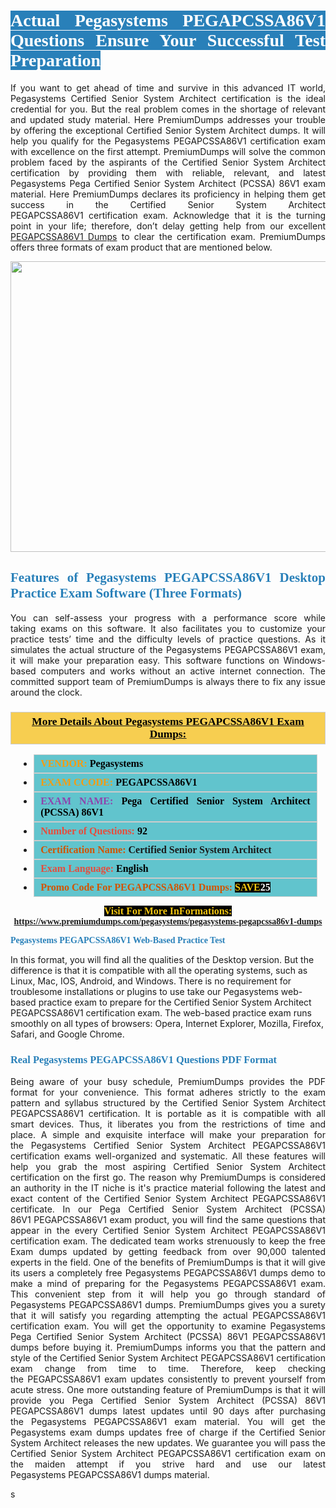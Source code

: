 <h1 style="text-align: justify;"><span style="color:#ffffff;"><span style="font-family:Georgia,serif;"><strong><span style="background-color:#2980b9;">Actual Pegasystems PEGAPCSSA86V1 Questions Ensure Your Successful Test Preparation</span></strong></span></span></h1>

<p style="text-align: justify;">If you want to get ahead of time and survive in this advanced IT world, Pegasystems Certified Senior System Architect certification is the ideal credential for you. But the real problem comes in the shortage of relevant and updated study material. Here PremiumDumps addresses your trouble by offering the exceptional Certified Senior System Architect dumps. It will help you qualify for the Pegasystems PEGAPCSSA86V1 certification exam with excellence on the first attempt. PremiumDumps will solve the common problem faced by the aspirants of the Certified Senior System Architect certification by providing them with reliable, relevant, and latest Pegasystems Pega Certified Senior System Architect (PCSSA) 86V1 exam material. Here PremiumDumps declares its proficiency in helping them get success in the Certified Senior System Architect PEGAPCSSA86V1 certification exam. Acknowledge that it is the turning point in your life; therefore, don’t delay getting help from our excellent <a href="https://www.premiumdumps.com/pegasystems/pegasystems-pegapcssa86v1-dumps">PEGAPCSSA86V1 Dumps</a> to clear the certification exam. PremiumDumps offers three formats of exam product that are mentioned below.</p>

<p style="text-align: center;"><a href="https://www.premiumdumps.com/pegasystems/pegasystems-pegapcssa86v1-dumps"><img alt="" src="https://i.imgur.com/KJGzbJ2.jpeg" style="width: 700px; height: 465px;" /></a></p>

<h2 style="text-align: justify;"><span style="color:#2980b9;"><span style="font-family:Georgia,serif;"><strong>Features of Pegasystems PEGAPCSSA86V1 Desktop Practice Exam Software (Three Formats)</strong></span></span></h2>

<p style="text-align: justify;">You can self-assess your progress with a performance score while taking exams on this software. It also facilitates you to customize your practice tests’ time and the difficulty levels of practice questions. As it simulates the actual structure of the Pegasystems PEGAPCSSA86V1 exam, it will make your preparation easy. This software functions on Windows-based computers and works without an active internet connection. The committed support team of PremiumDumps is always there to fix any issue around the clock.</p>

<h3 style="background: #f7ce50; border: 1px solid rgb(204, 204, 204); padding: 5px 10px; text-align: center;"><span style="font-family:Georgia,serif;"><u><u><span style="color:#000000;"><span style="font-size:11pt"><span style="line-height:normal"><b><span style="font-size:13.0pt"><span cambria="">More Details About Pegasystems PEGAPCSSA86V1 Exam Dumps:</span></span></b></span></span></span></u></u></span></h3>

<ul>
	<li style="margin:0cm 10pt">
	<div style="background:#61c4cd; border: 1px solid rgb(204, 204, 204); padding: 5px 10px; text-align: justify;"><span style="font-family:Georgia,serif;"><span style="font-size:11pt"><span style="line-height:normal"><b><span style="font-size:12.0pt"><span new="" roman="" times=""><span style="color:#f39c12;">VENDOR:</span> <span style="color:#000000;">Pegasystems</span></span></span></b></span></span></span></div>
	</li>
	<li style="margin:0cm 10pt">
	<div style="background: #61c4cd; border: 1px solid rgb(204, 204, 204); padding: 5px 10px; text-align: justify;"><span style="font-family:Georgia,serif;"><span style="font-size:11pt"><span style="line-height:normal"><b><span style="font-size:12.0pt"><span new="" roman="" times=""><span style="color:#f39c12;">EXAM CCODE:</span> <span style="color:#000000;">PEGAPCSSA86V1</span></span></span></b></span></span></span></div>
	</li>
	<li style="margin:0cm 10pt">
	<div style="background: #61c4cd; border: 1px solid rgb(204, 204, 204); padding: 5px 10px; text-align: justify;"><span style="font-family:Georgia,serif;"><span style="font-size:11pt"><span style="line-height:normal"><b><span style="font-size:12.0pt"><span new="" roman="" times=""><span style="color:#8e44ad;">EXAM NAME:</span> <span style="color:#000000;">Pega Certified Senior System Architect (PCSSA) 86V1</span></span></span></b></span></span></span></div>
	</li>
	<li style="margin:0cm 10pt">
	<div style="background: #61c4cd; border: 1px solid rgb(204, 204, 204); padding: 5px 10px;"><span style="font-family:Georgia,serif;"><span style="font-size:11pt"><span style="line-height:normal"><b><span style="font-size:12.0pt"><span new="" roman="" times=""><span style="color:#e74c3c;">Number of Questions:</span><span style="color:#000000;"><span style="color:#f1c40f;"> </span>92</span></span></span></b></span></span></span></div>
	</li>
	<li style="margin:0cm 10pt">
	<div style="background: #61c4cd; border: 1px solid rgb(204, 204, 204); padding: 5px 10px; text-align: justify;"><span style="font-family:Georgia,serif;"><span style="font-size:11pt"><span style="line-height:normal"><b><span style="font-size:12.0pt"><span new="" roman="" times=""><span style="color:#d35400;">Certification Name:</span> Certified Senior System Architect</span></span></b></span></span></span></div>
	</li>
	<li style="margin:0cm 10pt">
	<div style="background: #61c4cd; border: 1px solid rgb(204, 204, 204); padding: 5px 10px; text-align: justify;"><span style="font-family:Georgia,serif;"><span style="font-size:11pt"><span style="line-height:normal"><b><span style="font-size:12.0pt"><span new="" roman="" times=""><span style="color:#e74c3c;">Exam Language:</span> <span style="color:#000000;">English</span></span></span></b></span></span></span></div>
	</li>
	<li style="margin:0cm 10pt">
	<div style="background: #61c4cd; border: 1px solid rgb(204, 204, 204); padding: 5px 10px;"><span style="font-family:Georgia,serif;"><span style="font-size:11pt"><span style="line-height:normal"><b><span style="font-size:12.0pt"><span new="" roman="" times=""><span style="color:#d35400;">Promo Code For PEGAPCSSA86V1 Dumps:</span><span style="color:#f1c40f;"> <span style="background-color:#000000;">SAVE</span></span><span style="color:#ffffff;"><span style="background-color:#000000;">25</span></span></span></span></b></span></span></span></div>
	</li>
</ul>

<p style="text-align: center;"><span style="font-family:Georgia,serif;"><strong><span style="font-size:16px;"><span style="color:#f1c40f;"><span style="background-color:#000000;">Visit For More InFormations:</span></span></span> <a href="https://www.premiumdumps.com/pegasystems/pegasystems-pegapcssa86v1-dumps">https://www.premiumdumps.com/pegasystems/pegasystems-pegapcssa86v1-dumps</a></strong></span></p>

<p><span style="color:#2980b9;"><span style="font-family:Georgia,serif;"><strong><strong><strong>Pegasystems PEGAPCSSA86V1 Web-Based Practice Test</strong></strong></strong></span></span></p>

<p>In this format, you will find all the qualities of the Desktop version. But the difference is that it is compatible with all the operating systems, such as Linux, Mac, IOS, Android, and Windows. There is no requirement for troublesome installations or plugins to use take our Pegasystems web-based practice exam to prepare for the Certified Senior System Architect PEGAPCSSA86V1 certification exam. The web-based practice exam runs smoothly on all types of browsers: Opera, Internet Explorer, Mozilla, Firefox, Safari, and Google Chrome.</p>

<h3 style="text-align: justify;"><span style="color:#2980b9;"><span style="font-family:Georgia,serif;"><strong><strong><strong>Real Pegasystems PEGAPCSSA86V1 Questions PDF Format</strong></strong></strong></span></span></h3>

<p style="text-align: justify;">Being aware of your busy schedule, PremiumDumps provides the PDF format for your convenience. This format adheres strictly to the exam pattern and syllabus structured by the Certified Senior System Architect PEGAPCSSA86V1 certification. It is portable as it is compatible with all smart devices. Thus, it liberates you from the restrictions of time and place. A simple and exquisite interface will make your preparation for the Pegasystems Certified Senior System Architect PEGAPCSSA86V1 certification exams well-organized and systematic. All these features will help you grab the most aspiring Certified Senior System Architect certification on the first go. The reason why PremiumDumps is considered an authority in the IT niche is it's practice material following the latest and exact content of the Certified Senior System Architect PEGAPCSSA86V1 certificate. In our Pega Certified Senior System Architect (PCSSA) 86V1 PEGAPCSSA86V1 exam product, you will find the same questions that appear in the every Certified Senior System Architect PEGAPCSSA86V1 certification exam. The dedicated team works strenuously to keep the free Exam dumps updated by getting feedback from over 90,000 talented experts in the field. One of the benefits of PremiumDumps is that it will give its users a completely free Pegasystems PEGAPCSSA86V1 dumps demo to make a mind of preparing for the Pegasystems PEGAPCSSA86V1 exam. This convenient step from it will help you go through standard of Pegasystems PEGAPCSSA86V1 dumps. PremiumDumps gives you a surety that it will satisfy you regarding attempting the actual PEGAPCSSA86V1 certification exam. You will get the opportunity to examine Pegasystems Pega Certified Senior System Architect (PCSSA) 86V1 PEGAPCSSA86V1 dumps before buying it. PremiumDumps informs you that the pattern and style of the Certified Senior System Architect PEGAPCSSA86V1 certification exam change from time to time. Therefore, keep checking the PEGAPCSSA86V1 exam updates consistently to prevent yourself from acute stress. One more outstanding feature of PremiumDumps is that it will provide you Pega Certified Senior System Architect (PCSSA) 86V1 PEGAPCSSA86V1 dumps latest updates until 90 days after purchasing the Pegasystems PEGAPCSSA86V1 exam material. You will get the Pegasystems exam dumps updates free of charge if the Certified Senior System Architect releases the new updates. We guarantee you will pass the Certified Senior System Architect PEGAPCSSA86V1 certification exam on the maiden attempt if you strive hard and use our latest Pegasystems PEGAPCSSA86V1 dumps material.</p>

<p>s</p>
